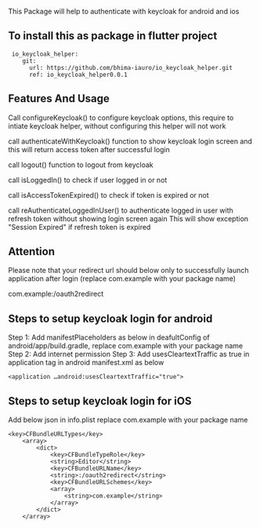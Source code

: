 
This Package will help to authenticate with keycloak for android and ios
## To install this as package in flutter project
```
 io_keycloak_helper: 
    git:
      url: https://github.com/bhima-iauro/io_keycloak_helper.git
      ref: io_keycloak_helper0.0.1
  ```
## Features And Usage
Call configureKeycloak() to configure keycloak options, this require to intiate keycloak helper, without configuring this helper will not work

 call authenticateWithKeycloak() function to show keycloak login screen and this will return access token after successful login

 call logout() function to logout from keycloak

 call isLoggedIn() to check if user logged in or not
 
 call isAccessTokenExpired() to check if token is expired or not
 
 call reAuthenticateLoggedInUser() to authenticate logged in user with refresh token without showing login screen again
 This will show exception "Session Expired" if refresh token is expired

## Attention

Please note that your redirect url should below only to successfully launch application after login (replace com.example with your package name)

com.example:/oauth2redirect

## Steps to setup keycloak login for android

Step 1: 
  Add manifestPlaceholders as below in deafultConfig of android/app/build.gradle, replace com.example with your package name
Step 2: 
Add internet permission
<uses-permission android:name="android.permission.INTERNET"/>
Step 3:
Add usesCleartextTraffic as true in application tag in android manifest.xml as below
```
<application …android:usesCleartextTraffic="true"> 
```


## Steps to setup keycloak login for iOS

Add below json in info.plist replace com.example with your package name

```
<key>CFBundleURLTypes</key>
    <array>
        <dict>
            <key>CFBundleTypeRole</key>
            <string>Editor</string>
            <key>CFBundleURLName</key>
            <string>:/oauth2redirect</string>
            <key>CFBundleURLSchemes</key>
            <array>
                <string>com.example</string>
            </array>
        </dict>
    </array>
    
```


